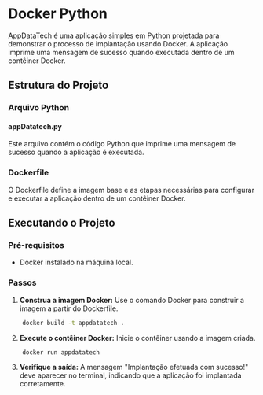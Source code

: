 # Docker Python
AppDataTech é uma aplicação simples em Python projetada para demonstrar o processo de implantação usando Docker. A aplicação imprime uma mensagem de sucesso quando executada dentro de um contêiner Docker.
## Estrutura do Projeto
### Arquivo Python ###
#### appDatatech.py ####
Este arquivo contém o código Python que imprime uma mensagem de sucesso quando a aplicação é executada.
### Dockerfile ###
O Dockerfile define a imagem base e as etapas necessárias para configurar e executar a aplicação dentro de um contêiner Docker.
## Executando o Projeto ##
### Pré-requisitos ###
 - Docker instalado na máquina local.
### Passos ###
1. **Construa a imagem Docker:** Use o comando Docker para construir a imagem a partir do Dockerfile.
```bash
    docker build -t appdatatech .
```
2. **Execute o contêiner Docker:** Inicie o contêiner usando a imagem criada.
```bash
    docker run appdatatech
```
3. **Verifique a saída:** A mensagem "Implantação efetuada com sucesso!" deve aparecer no terminal, indicando que a aplicação foi implantada corretamente.
